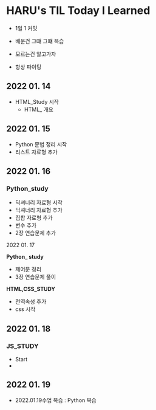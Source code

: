 # HARU's TIL Today I Learned



- 1일 1 커밋 

- 배운건 그떄 그떄 복습

- 모르는건 알고가자 

- 항상 파이팅

## 2022 01. 14 

- HTML_Study  시작 
  - HTML_ 개요 

## 2022 01. 15
  - Python 문법 정리 시작
  - 리스트 자료형  추가



## 2022 01. 16

### Python_study

- 딕셔너리 자료형 시작
- 딕셔너리 자료형 추가
- 집합 자료형 추가
- 변수 추가
- 2장 연습문제 추가

2022 01. 17

**Python_ study**

- 제어문 정리
- 3장 연습문제 풀이

**HTML,CSS_STUDY**

- 전역속성 추가
- css 시작

## 2022 01. 18

### JS_STUDY

- Start
- 

## 2022 01. 19

- 2022.01.19수업 복습 : Python 복습



